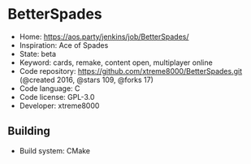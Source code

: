# BetterSpades

- Home: https://aos.party/jenkins/job/BetterSpades/
- Inspiration: Ace of Spades
- State: beta
- Keyword: cards, remake, content open, multiplayer online
- Code repository: https://github.com/xtreme8000/BetterSpades.git (@created 2016, @stars 109, @forks 17)
- Code language: C
- Code license: GPL-3.0
- Developer: xtreme8000

## Building

- Build system: CMake
